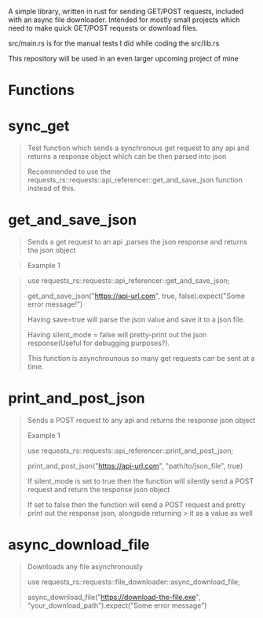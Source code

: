 A simple library, written in rust for sending GET/POST requests, included with an async file downloader. Intended for mostly small projects which need to make quick GET/POST requests or download files.

src/main.rs is for the manual tests I did while coding the src/lib.rs

This repository will be used in an even larger upcoming project of mine


# Functions 

# sync_get
>
> Test function which sends a synchronous get request to any api and returns a response object which can be then parsed into json
>
> Recommended to use the requests_rs::requests::api_referencer::get_and_save_json function instead of this.

# get_and_save_json
>
> Sends a get request to an api ,parses the json response and returns the json object

> Example 1

> use requests_rs::requests::api_referencer::get_and_save_json;
>
> get_and_save_json("https://api-url.com", true, false).expect("Some error message!")
>
>Having save=true will parse the json value and save it to a json file. 
>
>Having silent_mode = false will pretty-print out the json response(Useful for debugging purposes?).
>
>This function is asynchrounous so many get requests can be sent at a time.

# print_and_post_json
>
> Sends a POST request to any api and returns the response json object
>
> Example 1
>
> use requests_rs::requests::api_referencer::print_and_post_json;
>
> print_and_post_json("https://api-url.com", "path/to/json_file", true)
>
> If silent_mode is set to true then the function will silently send a POST request and return the response json object
>
> If set to false then the function will send a POST request and pretty print out the response json, alongside returning > it as a value as well

# async_download_file 
>
> Downloads any file asynchronously
>
> use requests_rs::requests::file_downloader::async_download_file;
>
> async_download_file("https://download-the-file.exe", "your_download_path").expect("Some error message")

